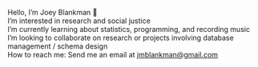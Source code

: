 Hello, I’m Joey Blankman :wave:
</br>I’m interested in research and social justice
</br>I’m currently learning about statistics, programming, and recording music
</br>I’m looking to collaborate on research or projects involving database management / schema design
</br>How to reach me: Send me an email at jmblankman@gmail.com
